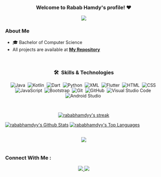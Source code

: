 <h3 align="center">
  Welcome to Rabab Hamdy's profile! ❤️
</h3>

<!-- Typing SVG by DenverCoder1 - https://github.com/DenverCoder1/readme-typing-svg -->
<p align="center">
  <a href="https://github.com/DenverCoder1/readme-typing-svg"><img src="https://readme-typing-svg.herokuapp.com/?lines=Flutter%20developer;Android%20native%20developer&font=Fira%20Code&center=true&width=440&height=45&color=f75c7e&vCenter=true&size=22"></a>
</p> 

### About Me

- 🎓 Bachelor of Computer Science
- All projects are available at **[My Repository](https://github.com/rababhamdyy?tab=repositories)**

<br>

<div align="center">

### 🛠 &nbsp;Skills & Technologies

![Java](https://img.shields.io/badge/-Java-05122A?style=flat&logo=java)&nbsp;
![Kotlin](https://img.shields.io/badge/-Kotlin-05122A?style=flat&logo=kotlin)&nbsp;
![Dart](https://img.shields.io/badge/-Dart-05122A?style=flat&logo=dart)&nbsp;
![Python](https://img.shields.io/badge/-Python-05122A?style=flat&logo=python)&nbsp;
![XML](https://img.shields.io/badge/-XML-05122A?style=flat&logo=XML)&nbsp;
![Flutter](https://img.shields.io/badge/-Flutter-05122A?style=flat&logo=flutter)&nbsp;
![HTML](https://img.shields.io/badge/-HTML-05122A?style=flat&logo=HTML5)&nbsp;
![CSS](https://img.shields.io/badge/-CSS-05122A?style=flat&logo=CSS3&logoColor=1572B6)&nbsp;
![JavaScript](https://img.shields.io/badge/-JavaScript-05122A?style=flat&logo=javascript)&nbsp;
![Bootstrap](https://img.shields.io/badge/-Bootstrap-05122A?style=flat&logo=bootstrap)&nbsp;
![Git](https://img.shields.io/badge/-Git-05122A?style=flat&logo=git)&nbsp;
![GitHub](https://img.shields.io/badge/-GitHub-05122A?style=flat&logo=github)&nbsp;
![Visual Studio Code](https://img.shields.io/badge/-VS%20Code-05122A?style=flat&logo=visual-studio-code&logoColor=007ACC)&nbsp;
![Android Studio](https://img.shields.io/badge/-Android%20Studio-05122A?style=flat&logo=android-studio)&nbsp;

</div>
<br>


<p align="center">
    <a href="https://github.com/rababhamdyy/github-readme-streak-stats">
        <img title="🔥 Get streak stats for your profile at git.io/streak-stats" alt="rababhamdyy's streak" src="https://github-readme-streak-stats.herokuapp.com/?user=rababhamdyy&theme=black-ice&hide_border=true&stroke=0000&background=060A0CD0" />
    </a>
</p>


<a href="https://github.com/rababhamdyy/github-readme-stats"><img alt="rababhamdyy's Github Stats" src="https://github-readme-stats.vercel.app/api?username=rababhamdyy&show_icons=true&count_private=true&theme=react&hide_border=true&bg_color=0D1117" /></a>
<a href="https://github.com/rababhamdyy/github-readme-stats"><img alt="rababhamdyy's Top Languages" src="https://github-readme-stats.vercel.app/api/top-langs/?username=rababhamdyy&langs_count=8&count_private=true&layout=compact&theme=react&hide_border=true&bg_color=0D1117" /></a>

<br>
<div align="center">
    <img src="https://user-images.githubusercontent.com/73097560/115834477-dbab4500-a447-11eb-908a-139a6edaec5c.gif" />
</div>
<br>

### Connect With Me :

<div align="center">
    <a href="https://linkedin.com/in/rabab-hamdyy" target="_blank">
        <img src="https://img.shields.io/badge/LinkedIn-0077B5?style=for-the-badge&logo=linkedin&logoColor=white" />
    </a>
    <a href="mailto:rababhamdy38@gmail.com">
    <img src="https://img.shields.io/badge/Gmail-333333?style=for-the-badge&logo=gmail&logoColor=red" />
    </a>
</div>

